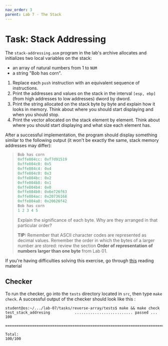 ```yaml
---
nav_order: 3
parent: Lab 7 - The Stack
---
```


# Task: Stack Addressing

The `stack-addressing.asm` program in the lab's archive allocates and initializes two local variables on the stack:

- an array of natural numbers from 1 to `NUM`
- a string "Bob has corn".

1. Replace each `push` instruction with an equivalent sequence of instructions.
1. Print the addresses and values on the stack in the interval `[esp, ebp]` (from high addresses to low addresses) dword by dword.
1. Print the string allocated on the stack byte by byte and explain how it looks in memory.
Think about where you should start displaying and when you should stop.
1. Print the vector allocated on the stack element by element.
Think about where you should start displaying and what size each element has.

After a successful implementation, the program should display something similar to the following output (it won't be exactly the same, stack memory addresses may differ):
>
>```c
>Bob has corn
>0xffe804cc: 0xf7d91519
>0xffe804c8: 0x5
>0xffe804c4: 0x4
>0xffe804c0: 0x3
>0xffe804bc: 0x2
>0xffe804b8: 0x1
>0xffe804b4: 0x0
>0xffe804b0: 0x6e726f63
>0xffe804ac: 0x20736168
>0xffe804a8: 0x20626f42
>Bob has corn
>1 2 3 4 5
>```
>
> Explain the significance of each byte.
> Why are they arranged in that particular order?
>
> **TIP:** Remember that ASCII character codes are represented as decimal values.
Remember the order in which the bytes of a larger number are stored: review the section **Order of representation of numbers larger than one byte** from Lab 01.

If you're having difficulties solving this exercise, go through [this](../../reading/stack.md) reading material

## Checker

To run the checker, go into the `tests` directory located in `src`, then type `make check`.
A successful output of the checker should look like this :

```console
student@os:~/.../lab-07/tasks/reverse-array/tests$ make && make check
test_stack_addresing           .......................... passed ... 100

========================================================================

Total:                                                           100/100
```
